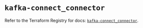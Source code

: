 # `kafka-connect_connector`

Refer to the Terraform Registry for docs: [`kafka-connect_connector`](https://registry.terraform.io/providers/mongey/kafka-connect/0.4.3/docs/resources/connector).
